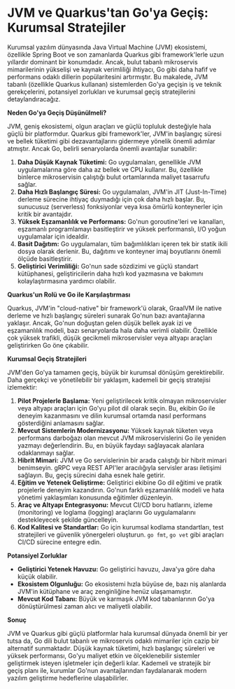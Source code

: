 # JVM ve Quarkus'tan Go'ya Geçiş: Kurumsal Stratejiler

Kurumsal yazılım dünyasında Java Virtual Machine (JVM) ekosistemi, özellikle Spring Boot ve son zamanlarda Quarkus gibi framework'lerle uzun yıllardır dominant bir konumdadır. Ancak, bulut tabanlı mikroservis mimarilerinin yükselişi ve kaynak verimliliği ihtiyacı, Go gibi daha hafif ve performans odaklı dillerin popülaritesini artırmıştır. Bu makalede, JVM tabanlı (özellikle Quarkus kullanan) sistemlerden Go'ya geçişin iş ve teknik gerekçelerini, potansiyel zorlukları ve kurumsal geçiş stratejilerini detaylandıracağız.

**Neden Go'ya Geçiş Düşünülmeli?**

JVM, geniş ekosistemi, olgun araçları ve güçlü topluluk desteğiyle hala güçlü bir platformdur. Quarkus gibi framework'ler, JVM'in başlangıç süresi ve bellek tüketimi gibi dezavantajlarını gidermeye yönelik önemli adımlar atmıştır. Ancak Go, belirli senaryolarda önemli avantajlar sunabilir:

1.  **Daha Düşük Kaynak Tüketimi:** Go uygulamaları, genellikle JVM uygulamalarına göre daha az bellek ve CPU kullanır. Bu, özellikle binlerce mikroservisin çalıştığı bulut ortamlarında maliyet tasarrufu sağlar.
2.  **Daha Hızlı Başlangıç Süresi:** Go uygulamaları, JVM'in JIT (Just-In-Time) derleme sürecine ihtiyaç duymadığı için çok daha hızlı başlar. Bu, sunucusuz (serverless) fonksiyonlar veya kısa ömürlü konteynerler için kritik bir avantajdır.
3.  **Yüksek Eşzamanlılık ve Performans:** Go'nun goroutine'leri ve kanalları, eşzamanlı programlamayı basitleştirir ve yüksek performanslı, I/O yoğun uygulamalar için idealdir.
4.  **Basit Dağıtım:** Go uygulamaları, tüm bağımlılıkları içeren tek bir statik ikili dosya olarak derlenir. Bu, dağıtımı ve konteyner imaj boyutlarını önemli ölçüde basitleştirir.
5.  **Geliştirici Verimliliği:** Go'nun sade sözdizimi ve güçlü standart kütüphanesi, geliştiricilerin daha hızlı kod yazmasına ve bakımını kolaylaştırmasına yardımcı olabilir.

**Quarkus'un Rolü ve Go ile Karşılaştırması**

Quarkus, JVM'in "cloud-native" bir framework'ü olarak, GraalVM ile native derleme ve hızlı başlangıç süreleri sunarak Go'nun bazı avantajlarına yaklaşır. Ancak, Go'nun doğuştan gelen düşük bellek ayak izi ve eşzamanlılık modeli, bazı senaryolarda hala daha verimli olabilir. Özellikle çok yüksek trafikli, düşük gecikmeli mikroservisler veya altyapı araçları geliştirirken Go öne çıkabilir.

**Kurumsal Geçiş Stratejileri**

JVM'den Go'ya tamamen geçiş, büyük bir kurumsal dönüşüm gerektirebilir. Daha gerçekçi ve yönetilebilir bir yaklaşım, kademeli bir geçiş stratejisi izlemektir:

1.  **Pilot Projelerle Başlama:** Yeni geliştirilecek kritik olmayan mikroservisler veya altyapı araçları için Go'yu pilot dil olarak seçin. Bu, ekibin Go ile deneyim kazanmasını ve dilin kurumsal ortamda nasıl performans gösterdiğini anlamasını sağlar.
2.  **Mevcut Sistemlerin Modernizasyonu:** Yüksek kaynak tüketen veya performans darboğazı olan mevcut JVM mikroservislerini Go ile yeniden yazmayı değerlendirin. Bu, en büyük faydayı sağlayacak alanlara odaklanmayı sağlar.
3.  **Hibrit Mimari:** JVM ve Go servislerinin bir arada çalıştığı bir hibrit mimari benimseyin. gRPC veya REST API'ler aracılığıyla servisler arası iletişimi sağlayın. Bu, geçiş sürecini daha esnek hale getirir.
4.  **Eğitim ve Yetenek Geliştirme:** Geliştirici ekibine Go dil eğitimi ve pratik projelerle deneyim kazandırın. Go'nun farklı eşzamanlılık modeli ve hata yönetimi yaklaşımları konusunda eğitimler düzenleyin.
5.  **Araç ve Altyapı Entegrasyonu:** Mevcut CI/CD boru hatlarını, izleme (monitoring) ve loglama (logging) araçlarını Go uygulamalarını destekleyecek şekilde güncelleyin.
6.  **Kod Kalitesi ve Standartlar:** Go için kurumsal kodlama standartları, test stratejileri ve güvenlik yönergeleri oluşturun. `go fmt`, `go vet` gibi araçları CI/CD sürecine entegre edin.

**Potansiyel Zorluklar**

*   **Geliştirici Yetenek Havuzu:** Go geliştirici havuzu, Java'ya göre daha küçük olabilir.
*   **Ekosistem Olgunluğu:** Go ekosistemi hızla büyüse de, bazı niş alanlarda JVM'in kütüphane ve araç zenginliğine henüz ulaşamamıştır.
*   **Mevcut Kod Tabanı:** Büyük ve karmaşık JVM kod tabanlarının Go'ya dönüştürülmesi zaman alıcı ve maliyetli olabilir.

**Sonuç**

JVM ve Quarkus gibi güçlü platformlar hala kurumsal dünyada önemli bir yer tutsa da, Go dili bulut tabanlı ve mikroservis odaklı mimariler için cazip bir alternatif sunmaktadır. Düşük kaynak tüketimi, hızlı başlangıç süreleri ve yüksek performansı, Go'yu maliyet etkin ve ölçeklenebilir sistemler geliştirmek isteyen işletmeler için değerli kılar. Kademeli ve stratejik bir geçiş planı ile, kurumlar Go'nun avantajlarından faydalanarak modern yazılım geliştirme hedeflerine ulaşabilirler.